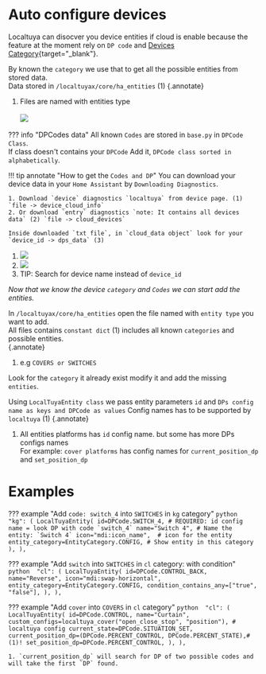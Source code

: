 # Auto configure devices
Localtuya can disocver you device entities if cloud is enable because the feature at the moment rely on `DP code` and [Devices Category](https://developer.tuya.com/en/docs/iot/standarddescription?id=K9i5ql6waswzq#title-6-List%20of%20category%20code){target="_blank"}.

By known the `category` we use that to get all the possible entities from stored data.<br> Data stored in `/localtuyax/core/ha_entities` (1)
{.annotate}

1. Files are named with entities type <br> <br> ![](images/dev/ha_entities_dir.png)

??? info "DPCodes data"
    All known `Codes` are stored in `base.py` in `DPCode Class`. <br>
    If class doesn't contains your `DPCode` Add it, `DPCode class sorted in alphabetically`.


!!! tip annotate "How to get the `Codes and DP`"
    You can download your device data in your `Home Assistant` by `Downloading Diagnostics`.

    1. Download `device` diagnostics `localtuya` from device page. (1) `file -> device_cloud_info`
    2. Or download `entry` diagnostics `note: It contains all devices data` (2) `file -> cloud_devices`

    Inside downloaded `txt file`, in `cloud_data object` look for your `device_id -> dps_data` (3)

1. ![](images/dev/device_diagnostics.png)
2. ![](images/dev/entry_diagnostics.png)
3. TIP: Search for device name instead of `device_id`

_Now that we know the device `category` and `Codes` we can start add the entities._

In `/localtuyax/core/ha_entities` open the file named with `entity type` you want to add.<br>
All files contains `constant dict` (1) includes all known `categories` and possible entities.<br>
{.annotate}

1. e.g `COVERS or SWITCHES`

Look for the `category` it already exist modify it and add the missing `entities`.

Using `LocalTuyaEntity class` we pass entity parameters `id` and `DPs config name as keys and DPCode as values` Config names has to be supported by `localtuya` (1)
{.annotate}

1. All entities platforms has `id` config name. but some has more DPs configs names<br> For example: `cover platforms` has config names for `current_position_dp` and  `set_position_dp`<br> 

<!-- ???+ info "LocalTuyaClass Parameters"
    | Parameter                 |Required   | type          | Description
    |---------------------------|-----------|---------------|---------------------------
    |id                 |Yes        |DPCode         | The `code` entity ID usually 1st reported `DP`
    |name               |No         |string         | The `name` of the entity e.g `Power switch`
    |icon               |No         |string         | The `icon` of the entity e.g `mdi:power`.
    |entity_category    |No         |EntityCategory | The `category` of the entity e.g `EntityCategory.CONFIG`
    |device_class       |No         |DeviceClass    | The `device_class` of the entity if supported `depends on platform` e.g for switches `SwitchDeviceClass.OUTLET`
    |state_class        |No         |StateClass     | `state class` if entity supported e.g `SensorStateClass.MEASUREMENT`
    |custom_configs     |No         |dict           | Localtuya configs.

    #### Helpers
    | Parameter              | type                     | Description
    |------------------------|--------------------------|----------------------------------------------
    |condition_contains_any  |`#!py list[str,...]`      | If any string found in `DP` value will validate

    ??? tip "Platforms DP"
        ??? info "Covers"
            | Parameter                 | type   | Description
            |---------------------------|--------|---------------------------
            |current_state              |DPCode  | The code that wanted to use for current_state
            |current_position_dp        |DPCode  | The code that wanted to use for current_position_dp
            |set_position_dp            |DPCode  | The code that wanted to use for set_position_dp -->

# Examples 

??? example "Add `code: switch_4` into `SWITCHES` in `kg` category"
    ```python 
    "kg": (
        LocalTuyaEntity(
            id=DPCode.SWITCH_4, # REQUIRED: id config name = look DP with code `switch_4`
            name="Switch 4", # Name the entity: `Switch 4`
            icon="mdi:icon_name",  # icon for the entity
            entity_category=EntityCategory.CONFIG, # Show entity in this category
        ),
    ),
    ```

??? example "Add `switch` into `SWITCHES` in `cl` category: with condition"
    ```python 
    "cl": (
        LocalTuyaEntity(
            id=DPCode.CONTROL_BACK,
            name="Reverse",
            icon="mdi:swap-horizontal",
            entity_category=EntityCategory.CONFIG,
            condition_contains_any=["true", "false"],
        ),
    ),
    ```



??? example "Add `cover` into `COVERS` in `cl` category"
    ```python 
    "cl": (
        LocalTuyaEntity(
            id=DPCode.CONTROL,
            name="Curtain",
            custom_configs=localtuya_cover("open_close_stop", "position"), # localtuya config
            current_state=DPCode.SITUATION_SET,
            current_position_dp=(DPCode.PERCENT_CONTROL, DPCode.PERCENT_STATE),#(1)!
            set_position_dp=DPCode.PERCENT_CONTROL,
        ),
    ),
    ```

    1. `current_position_dp` will search for DP of two possible codes and will take the first `DP` found.



